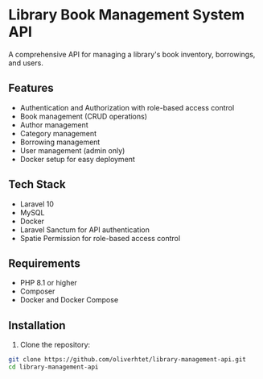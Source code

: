 # Library Book Management System API

A comprehensive API for managing a library's book inventory, borrowings, and users.

## Features

- Authentication and Authorization with role-based access control
- Book management (CRUD operations)
- Author management
- Category management
- Borrowing management
- User management (admin only)
- Docker setup for easy deployment

## Tech Stack

- Laravel 10
- MySQL
- Docker
- Laravel Sanctum for API authentication
- Spatie Permission for role-based access control

## Requirements

- PHP 8.1 or higher
- Composer
- Docker and Docker Compose

## Installation

1. Clone the repository:
```bash
git clone https://github.com/oliverhtet/library-management-api.git
cd library-management-api